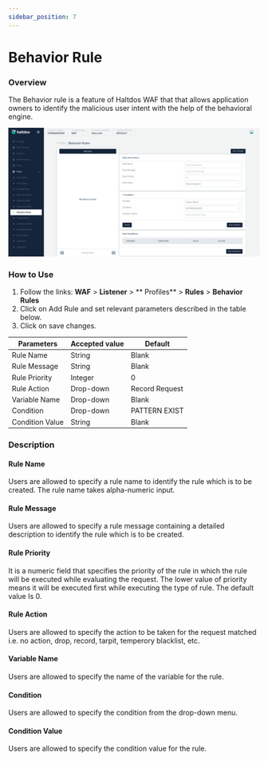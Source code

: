```yaml
---
sidebar_position: 7
---
```


# Behavior Rule
### Overview
The Behavior rule is a feature of Haltdos WAF that that allows application owners to identify the malicious user intent with the help of the behavioral engine.
   
![Behavior Rule](/img/waf/v2/behavior_rule.png)
   
### How to Use
1. Follow the links: **WAF** > **Listener** > ** Profiles** > **Rules** > **Behavior Rules**
2. Click on Add Rule and set relevant parameters described in the table below.
3. Click on save changes.
   
| Parameters      | Accepted value |  Default       |
|-----------------|----------------|----------------|
| Rule Name       | String         | Blank          |
| Rule Message    | String         | Blank          |
| Rule Priority   | Integer        | 0              |
| Rule Action     | Drop-down      | Record Request |
| Variable Name   | Drop-down      | Blank          |
| Condition       | Drop-down      | PATTERN EXIST  |
| Condition Value | String         | Blank          |
   
### Description

#### Rule Name
Users are allowed to specify a rule name to identify the rule which is to be created. The rule name takes alpha-numeric input.

#### Rule Message
Users are allowed to specify a rule message containing a detailed description to identify the rule which is to be created.

#### Rule Priority

It is a numeric field that specifies the priority of the rule in which the rule will be executed while evaluating the request. The lower value of priority means it will be executed first while executing the type of rule. The default value Is 0. 

#### Rule Action
Users are allowed to specify the action to be taken for the request matched i.e. no action, drop, record, tarpit, temperory blacklist, etc.

#### Variable Name
Users are allowed to specify the name of the variable for the rule.

#### Condition
Users are allowed to specify the condition from the drop-down menu.

#### Condition Value
Users are allowed to specify the condition value for the rule.

